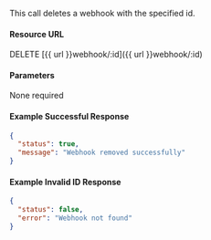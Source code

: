 <!--
@title Delete webhook by id
@author Moltin Ltd
@description Deletes an webhook with a given id

@sidebar 1
@family Webhooks
@rate No
@auth Yes
@format JSON
@http DELETE
@version beta
-->
This call deletes a webhook with the specified id.

#### Resource URL
DELETE [{{ url }}webhook/:id]({{ url }}webhook/:id)


#### Parameters
None required

<!--code-->
#### Example Successful Response
``` json
{
  "status": true,
  "message": "Webhook removed successfully"
}
```


#### Example Invalid ID Response
``` json
{
  "status": false,
  "error": "Webhook not found"
}
```
<!--/code-->